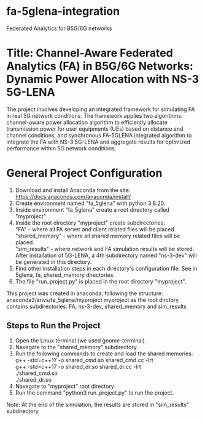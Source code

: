 # fa-5glena-integration
Federated Analytics for B5G/6G networks

# Title: Channel-Aware Federated Analytics (FA) in B5G/6G Networks: Dynamic Power Allocation with NS-3 5G-LENA

The project involves developing an integrated framework for simulating FA in real 5G network conditions. The framework applies two algorithms: channel-aware power allocation algorithm to efficiently allocate transmission power for user equipments (UEs) based on distance and channel conditions, and synchronous FA-5GLENA integrated algorithm to integrate the FA with NS-3 5G-LENA and aggregate results for optimized performance within 5G network conditions. 

# General Project Configuration
1. Download and install Anaconda from the site:  https://docs.anaconda.com/anaconda/install/
2. Create environment named "fa_5glena" with python 3.8.20.
3. Inside environment "fa_5glena" create a root directory called "myproject"
4. Inside the root directory "myproject" create subdirectories:		<br />
      "FA" - where all FA server and client related files will be placed.	<br />
      "shared_memory" - where all shared memory related files will be placed.	<br />
      "sim_results" - where network and FA simulation results will be stored.	<br />
   After installation of 5G-LENA, a 4th subdirectory named "ns-3-dev" will be generated in this directory.
5. Find other installation steps in each directory's configuration file. See in 5glena, fa, shared_memory directories.
6. The file "run_project.py" is placed in the root directory "myproject".

This project was created in anaconda, following the structure: anaconda3/envs/fa_5glena/myproject
myproject as the root dirctory contains subdirectories: FA, ns-3-dev, shared_memory and sim_results

## Steps to Run the Project
1. Open the Linux terminal (we used gnome-terminal).
2. Navegate to the "shared_memory" subdirectory.
3. Run the following commands to create and load the shared memories:	<br />
	g++ -std=c++17 -o shared_cmd.so shared_cmd.cc -lrt	<br />
	g++ -std=c++17 -o shared_dr.so shared_dr.cc -lrt	<br />
	./shared_cmd.so		<br />
	./shared_dr.so		<br />
4. Navegate to "myproject" root directory
5. Run the command "python3 run_project.py" to run the project.

Note: At the end of the simulation, the results are stored in "sim_results" subdirectory
